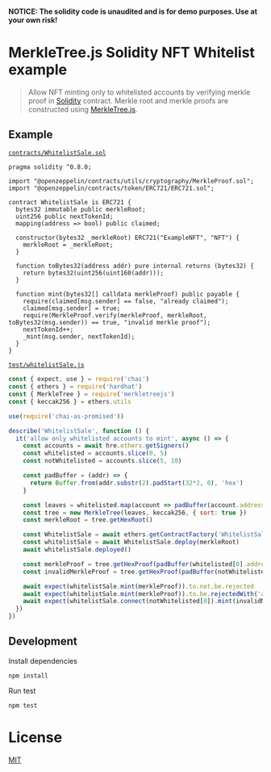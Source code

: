#### NOTICE: The solidity code is unaudited and is for demo purposes. Use at your own risk!

# MerkleTree.js Solidity NFT Whitelist example

> Allow NFT minting only to whitelisted accounts by verifying merkle proof in [Solidity](https://github.com/ethereum/solidity) contract. Merkle root and merkle proofs are constructed using [MerkleTree.js](https://github.com/miguelmota/merkletreejs).

## Example

[`contracts/WhitelistSale.sol`](./contracts/WhitelistSale.sol)

```solidity
pragma solidity ^0.8.0;

import "@openzeppelin/contracts/utils/cryptography/MerkleProof.sol";
import "@openzeppelin/contracts/token/ERC721/ERC721.sol";

contract WhitelistSale is ERC721 {
  bytes32 immutable public merkleRoot;
  uint256 public nextTokenId;
  mapping(address => bool) public claimed;

  constructor(bytes32 _merkleRoot) ERC721("ExampleNFT", "NFT") {
    merkleRoot = _merkleRoot;
  }

  function toBytes32(address addr) pure internal returns (bytes32) {
    return bytes32(uint256(uint160(addr)));
  }

  function mint(bytes32[] calldata merkleProof) public payable {
    require(claimed[msg.sender] == false, "already claimed");
    claimed[msg.sender] = true;
    require(MerkleProof.verify(merkleProof, merkleRoot, toBytes32(msg.sender)) == true, "invalid merkle proof");
    nextTokenId++;
    _mint(msg.sender, nextTokenId);
  }
}
```

[`test/whitelistSale.js`](./test/whitelistSale.js)

```javascript
const { expect, use } = require('chai')
const { ethers } = require('hardhat')
const { MerkleTree } = require('merkletreejs')
const { keccak256 } = ethers.utils

use(require('chai-as-promised'))

describe('WhitelistSale', function () {
  it('allow only whitelisted accounts to mint', async () => {
    const accounts = await hre.ethers.getSigners()
    const whitelisted = accounts.slice(0, 5)
    const notWhitelisted = accounts.slice(5, 10)

    const padBuffer = (addr) => {
      return Buffer.from(addr.substr(2).padStart(32*2, 0), 'hex')
    }

    const leaves = whitelisted.map(account => padBuffer(account.address))
    const tree = new MerkleTree(leaves, keccak256, { sort: true })
    const merkleRoot = tree.getHexRoot()

    const WhitelistSale = await ethers.getContractFactory('WhitelistSale')
    const whitelistSale = await WhitelistSale.deploy(merkleRoot)
    await whitelistSale.deployed()

    const merkleProof = tree.getHexProof(padBuffer(whitelisted[0].address))
    const invalidMerkleProof = tree.getHexProof(padBuffer(notWhitelisted[0].address))

    await expect(whitelistSale.mint(merkleProof)).to.not.be.rejected
    await expect(whitelistSale.mint(merkleProof)).to.be.rejectedWith('already claimed')
    await expect(whitelistSale.connect(notWhitelisted[0]).mint(invalidMerkleProof)).to.be.rejectedWith('invalid merkle proof')
  })
})
```

## Development

Install dependencies

```shell
npm install
```

Run test

```shell
npm test
```

# License

[MIT](LICENSE)
